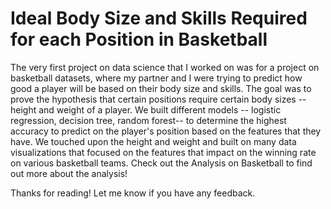 # Ideal Body Size and Skills Required for each Position in Basketball

The very first project on data science that I worked on was for a project on basketball datasets, where my partner and I were trying to predict how good a player will be based on their body size and skills. The goal was to prove the hypothesis that certain positions require certain body sizes -- height and weight of a player. We built different models -- logistic regression, decision tree, random forest-- to determine the highest accuracy to predict on the player's position based on the features that they have. We touched upon the height and weight and built on many data visualizations that focused on the features that impact on the winning rate on various basketball teams. Check out the Analysis on Basketball to find out more about the analysis! 

Thanks for reading! Let me know if you have any feedback. 
